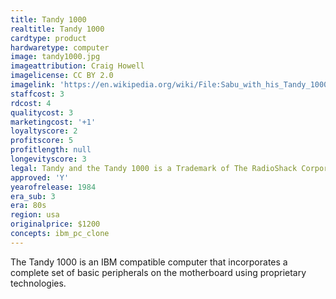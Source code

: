 ```yaml
---
title: Tandy 1000
realtitle: Tandy 1000
cardtype: product
hardwaretype: computer
image: tandy1000.jpg
imageattribution: Craig Howell
imagelicense: CC BY 2.0
imagelink: 'https://en.wikipedia.org/wiki/File:Sabu_with_his_Tandy_1000_Computer.jpg'
staffcost: 3
rdcost: 4
qualitycost: 3
marketingcost: '+1'
loyaltyscore: 2
profitscore: 5
profitlength: null
longevityscore: 3
legal: Tandy and the Tandy 1000 is a Trademark of The RadioShack Corporation
approved: 'Y'
yearofrelease: 1984
era_sub: 3
era: 80s
region: usa
originalprice: $1200
concepts: ibm_pc_clone
---
```


The Tandy 1000 is an IBM compatible computer that incorporates a complete set of basic peripherals on the motherboard using proprietary technologies.
